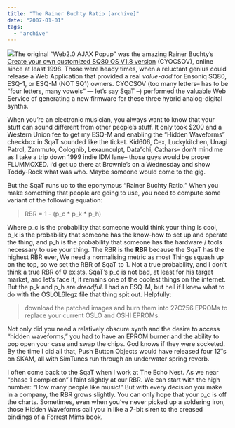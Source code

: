 ```yaml
---
title: "The Rainer Buchty Ratio [archive]"
date: "2007-01-01"
tags: 
  - "archive"
---
```


![](/images/buchty.png)The original “Web2.0 AJAX Popup” was the amazing Rainer Buchty’s [Create your own customized SQ80 OS V1.8 version](http://itec.uka.de/~buchty/sq80/customize.html) (CYOCSOV), online since at least 1998. Those were heady times, when a reluctant genius could release a Web Application that provided a real _value-add_ for Ensoniq SQ80, ESQ-1, or ESQ-M (NOT SQ1) owners. CYOCSOV (too many letters– has to be “four letters, many vowels” — let’s say SqaT –) performed the valuable Web Service of generating a new firmware for these three hybrid analog-digital synths.

When you’re an electronic musician, you always want to know that your stuff can sound different from other people’s stuff. It only took $200 and a Western Union fee to get my ESQ-M and enabling the “Hidden Waveforms” checkbox in SqaT sounded like the ticket. Kid606, Cex, Luckykitchen, Unagi Patrol, Zammuto, Colognib, Lexaunculpt, Data”chi, Cathars– don’t mind me as I take a trip down 1999 indie IDM lane– those guys would be proper FLUMMOXED. I’d get up there at Brownie’s on a Wednesday and show Toddy-Rock what was who. Maybe someone would come to the gig.

But the SqaT runs up to the eponymous “Rainer Buchty Ratio.” When you make something that people are going to use, you need to compute some variant of the following equation:

> RBR = 1 - (p\_c \* p\_k \* p\_h)

Where p\_c is the probability that someone would think your thing is cool, p\_k is the probability that someone has the know-how to set up and operate the thing, and p\_h is the probability that someone has the hardware / tools necessary to use your thing. The RBR is the **RB**R because the SqaT has the highest RBR ever, We need a normalising metric as most Things squash up on the top, so we set the RBR of SqaT to 1. Not a true probability, and I don’t think a true RBR of 0 exists. SqaT’s p\_c is not bad, at least for his target market, and let’s face it, it remains one of the coolest things on the internet. But the p\_k and p\_h are _dreadful_. I had an ESQ-M, but hell if I knew what to do with the OSLOL6legz file that thing spit out. Helpfully:

> download the patched images and burn them into 27C256 EPROMs to replace your current OSLO and OSHI EPROMs.

Not only did you need a relatively obscure synth and the desire to access “hidden waveforms,” you had to have an EPROM burner and the ability to pop open your case and swap the chips. God knows if they were socketed. By the time I did all that, Push Button Objects would have released four 12″s on SKAM, all with SimTunes run through an underwater spring reverb.

I often come back to the SqaT when I work at The Echo Nest. As we near “phase 1 completion” I faint slightly at our RBR. We can start with the high number: “How many people like music!” But with every decision you make in a company, the RBR grows slightly. You can only hope that your p\_c is off the charts. Sometimes, even when you’ve never picked up a soldering iron, those Hidden Waveforms call you in like a 7-bit siren to the creased bindings of a Forrest Mims book.
